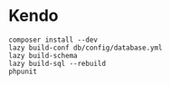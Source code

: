 Kendo
======

    composer install --dev
    lazy build-conf db/config/database.yml
    lazy build-schema
    lazy build-sql --rebuild
    phpunit


